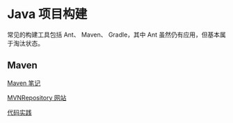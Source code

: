 # Java 项目构建

常见的构建工具包括 Ant、 Maven、 Gradle，其中 Ant 虽然仍有应用，但基本属于淘汰状态。

## Maven

[Maven 笔记](./about_maven.md)

[MVNRepository 网站](https://mvnrepository.com/)

[代码实践](../../src/languagelab/java/mavenlab/)
